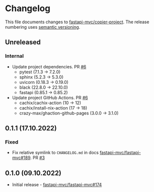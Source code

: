 # Changelog

This file documents changes to [fastapi-mvc/copier-project](https://github.com/fastapi-mvc/copier-project). The release numbering uses [semantic versioning](http://semver.org).

## Unreleased

### Internal

* Update project dependencies. PR [#6](https://github.com/fastapi-mvc/copier-project/pull/6)
  * pytest (7.1.3 -> 7.2.0)
  * sphinx (5.2.3 -> 5.3.0)
  * uvicorn (0.18.3 -> 0.19.0)
  * black (22.8.0 -> 22.10.0)
  * fastapi (0.85.1 -> 0.85.2)
* Update project GitHub Actions. PR [#6](https://github.com/fastapi-mvc/copier-project/pull/6)
  * cachix/cachix-action (10 -> 12)
  * cachix/install-nix-action (17 -> 18)
  * crazy-max/ghaction-github-pages (3.0.0 -> 3.1.0)

## 0.1.1 (17.10.2022)

### Fixed

* Fix relative symlink to `CHANGELOG.md` in docs [fastapi-mvc/fastapi-mvc#189](https://github.com/fastapi-mvc/fastapi-mvc/issues/189). PR [#3](https://github.com/fastapi-mvc/copier-project/pull/3)

## 0.1.0 (09.10.2022)

* Initial release - [fastapi-mvc/fastapi-mvc#174](https://github.com/fastapi-mvc/fastapi-mvc/issues/174)
